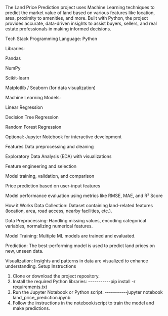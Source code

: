 The Land Price Prediction project uses Machine Learning techniques to predict the market value of land based on various features like location, area, proximity to amenities, and more. Built with Python, the project provides accurate, data-driven insights to assist buyers, sellers, and real estate professionals in making informed decisions.

Tech Stack
Programming Language: Python

Libraries:

Pandas

NumPy

Scikit-learn

Matplotlib / Seaborn (for data visualization)

Machine Learning Models:

Linear Regression

Decision Tree Regression

Random Forest Regression

Optional: Jupyter Notebook for interactive development

Features
Data preprocessing and cleaning

Exploratory Data Analysis (EDA) with visualizations

Feature engineering and selection

Model training, validation, and comparison

Price prediction based on user-input features

Model performance evaluation using metrics like RMSE, MAE, and R² Score

How it Works
Data Collection: Dataset containing land-related features (location, area, road access, nearby facilities, etc.).

Data Preprocessing: Handling missing values, encoding categorical variables, normalizing numerical features.

Model Training: Multiple ML models are trained and evaluated.

Prediction: The best-performing model is used to predict land prices on new, unseen data.

Visualization: Insights and patterns in data are visualized to enhance understanding.
Setup Instructions
1. Clone or download the project repository.
2. Install the required Python libraries:
-----------pip install -r requirements.txt
3. Run the Jupyter Notebook or Python script:
-----------jupyter notebook land_price_prediction.ipynb
4. Follow the instructions in the notebook/script to train the model and make predictions.
